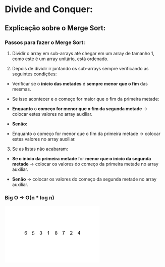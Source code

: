 # Divide and Conquer:

## Explicação sobre o Merge Sort:

### Passos para fazer o Merge Sort:

1. Dividir o array em sub-arrays até chegar em um array de tamanho 1, como este é um array unitário, está ordenado.

2. Depois de dividir ir juntando os sub-arrays sempre verificando as seguintes condições:

- Verificar se o **inicio das metades** é **sempre** **menor que o fim** das mesmas.

- Se isso acontecer e o começo for maior que o fim da primeira metade:

- **Enquanto** o **começo for menor que o fim da segunda metade** -> colocar estes valores no array auxiliar.

- **Senão:**

- Enquanto o começo for menor que o fim da primeira metade -> colocar estes valores no array auxiliar.

3. Se as listas não acabaram:

- **Se o inicio da primeira metade** for **menor que o inicio da segunda metade** -> colocar os valores do começo da primeira metade no array auxiliar.

- **Senão** -> colocar os valores do começo da segunda metade no array auxiliar.

### Big O -> O(n * log n)

![gif do merge](gif/merge_sort.gif)
